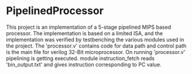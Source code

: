 # PipelinedProcessor
This project is an implementation of a 5-stage pipelined MIPS based processor. The implementation is based on a 
limited ISA, and the implementation was verified by testbenching the various modules used in the project. 
The 'processor.v' contains code for data path and control path is the main file for verilog 32-Bit microprocessor.
On running 'processor.v' pipelining is getting executed. module instruction_fetch reads 'bin_output.txt' and gives instruction 
corresponding to PC value.
